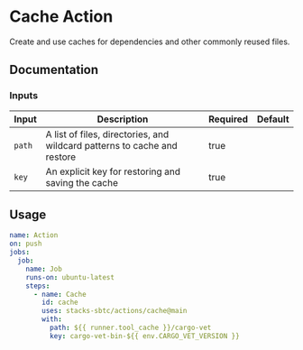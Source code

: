 # Cache Action

Create and use caches for dependencies and other commonly reused files.

## Documentation

### Inputs

| Input  | Description                                                              | Required | Default |
| ------ | ------------------------------------------------------------------------ | -------- | ------- |
| `path` | A list of files, directories, and wildcard patterns to cache and restore | true     |         |
| `key`  | An explicit key for restoring and saving the cache                       | true     |         |

## Usage

```yaml
name: Action
on: push
jobs:
  job:
    name: Job
    runs-on: ubuntu-latest
    steps:
      - name: Cache
        id: cache
        uses: stacks-sbtc/actions/cache@main
        with:
          path: ${{ runner.tool_cache }}/cargo-vet
          key: cargo-vet-bin-${{ env.CARGO_VET_VERSION }}
```
